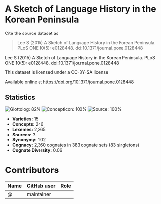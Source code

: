 # A Sketch of Language History in the Korean Peninsula

Cite the source dataset as

> Lee S (2015) A Sketch of Language History in the Korean Peninsula. PLoS ONE 10(5): e0128448. doi:10.1371/journal.pone.0128448


Lee S (2015) A Sketch of Language History in the Korean Peninsula. PLoS ONE 10(5): e0128448. doi:10.1371/journal.pone.0128448

This dataset is licensed under a CC-BY-SA license

Available online at https://doi.org/10.1371/journal.pone.0128448

## Statistics


![Glottolog: 82%](https://img.shields.io/badge/Glottolog-82%25-yellowgreen.svg "Glottolog: 82%")
![Concepticon: 100%](https://img.shields.io/badge/Concepticon-100%25-brightgreen.svg "Concepticon: 100%")
![Source: 100%](https://img.shields.io/badge/Source-100%25-brightgreen.svg "Source: 100%")

- **Varieties:** 15
- **Concepts:** 246
- **Lexemes:** 2,365
- **Sources:** 3
- **Synonymy:** 1.02
- **Cognacy:** 2,360 cognates in 383 cognate sets (83 singletons)
- **Cognate Diversity:** 0.06

# Contributors

Name | GitHub user | Role
--- | --- | ---
 | @ | maintainer


